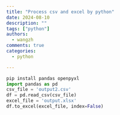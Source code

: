 ```yaml
---
title: "Process csv and excel by python"
date: 2024-08-10
description: ""
tags: ["python"]
authors:
  - wangzh
comments: true
categories:  
  - python

---
```


<!-- more -->

```python
pip install pandas openpyxl
import pandas as pd
csv_file = 'output2.csv'
df = pd.read_csv(csv_file)
excel_file = 'output.xlsx'
df.to_excel(excel_file, index=False)
```